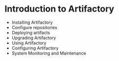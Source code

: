 # Introduction to Artifactory
* Installing Artifactory
* Configure repositories
* Deploying artifacts
* Upgrading Artifactory
* Using Artifactory
* Configuring Artifactory
* System Monitoring and Maintenance
